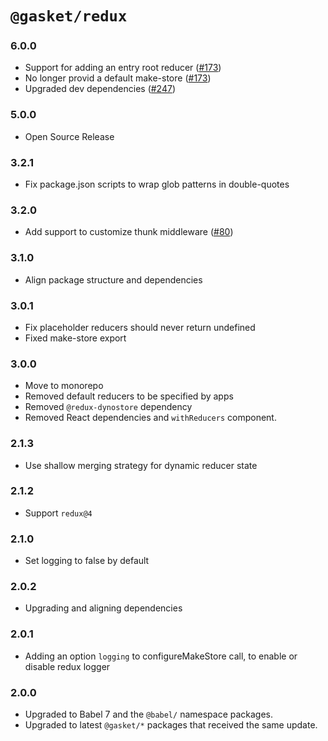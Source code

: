 # `@gasket/redux`

### 6.0.0

- Support for adding an entry root reducer ([#173])
- No longer provid a default make-store ([#173])
- Upgraded dev dependencies ([#247])

### 5.0.0

- Open Source Release

### 3.2.1

- Fix package.json scripts to wrap glob patterns in double-quotes

### 3.2.0

- Add support to customize thunk middleware ([#80])

### 3.1.0

- Align package structure and dependencies

### 3.0.1

- Fix placeholder reducers should never return undefined
- Fixed make-store export

### 3.0.0

- Move to monorepo
- Removed default reducers to be specified by apps
- Removed `@redux-dynostore` dependency
- Removed React dependencies and `withReducers` component.

### 2.1.3

- Use shallow merging strategy for dynamic reducer state

### 2.1.2

- Support `redux@4`

### 2.1.0

- Set logging to false by default

### 2.0.2

- Upgrading and aligning dependencies

### 2.0.1

- Adding an option `logging` to configureMakeStore call, to enable or disable redux logger

### 2.0.0

- Upgraded to Babel 7 and the `@babel/` namespace packages.
- Upgraded to latest `@gasket/*` packages that received the same update.


[#80]: https://github.com/godaddy/gasket/pull/80
[#173]: https://github.com/godaddy/gasket/pull/173

[#247]: https://github.com/godaddy/gasket/pull/247
